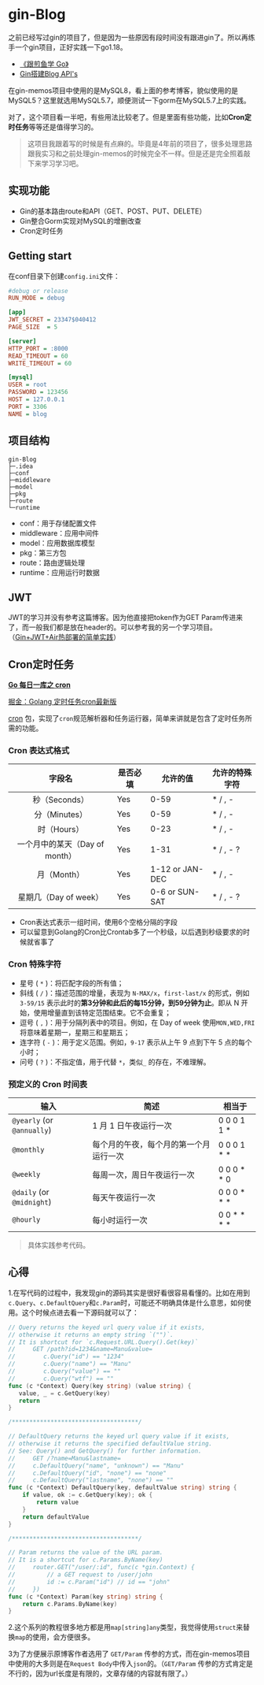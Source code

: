 # gin-Blog
之前已经写过gin的项目了，但是因为一些原因有段时间没有跟进gin了。所以再练手一个gin项目，正好实践一下go1.18。

- [《跟煎鱼学 Go》](https://eddycjy.com/go-categories/)
- [Gin搭建Blog API's](https://eddycjy.com/posts/go/gin/2018-02-11-api-01/) 

在gin-memos项目中使用的是MySQL8，看上面的参考博客，貌似使用的是MySQL5？这里就选用MySQL5.7，顺便测试一下gorm在MySQL5.7上的实践。

对了，这个项目看一半吧，有些用法比较老了。但是里面有些功能，比如**Cron定时任务**等等还是值得学习的。

> 这项目我跟着写的时候是有点麻的。毕竟是4年前的项目了，很多处理思路跟我实习和之前处理gin-memos的时候完全不一样。但是还是完全照着敲下来学习学习吧。

## 实现功能

- Gin的基本路由route和API（GET、POST、PUT、DELETE）
- Gin整合Gorm实现对MySQL的增删改查
- Cron定时任务

## Getting start

在conf目录下创建`config.ini`文件：

```ini
#debug or release
RUN_MODE = debug

[app]
JWT_SECRET = 23347$040412
PAGE_SIZE  = 5

[server]
HTTP_PORT = :8000
READ_TIMEOUT = 60
WRITE_TIMEOUT = 60

[mysql]
USER = root
PASSWORD = 123456
HOST = 127.0.0.1
PORT = 3306
NAME = blog
```

## 项目结构

```
gin-Blog
├─.idea
├─conf
├─middleware
├─model
├─pkg
├─route
└─runtime

```

- conf：用于存储配置文件
- middleware：应用中间件
- model：应用数据库模型
- pkg：第三方包
- route：路由逻辑处理
- runtime：应用运行时数据

## JWT

JWT的学习并没有参考这篇博客。因为他直接把token作为GET Param传进来了，而一般我们都是放在header的。可以参考我的另一个学习项目。（[Gin+JWT+Air热部署的简单实践](https://www.qingbo1011.top/2022/05/01/Gin+JWT+Air%E7%83%AD%E9%83%A8%E7%BD%B2%E7%9A%84%E7%AE%80%E5%8D%95%E5%AE%9E%E8%B7%B5/)）

## Cron定时任务

**[Go 每日一库之 cron](https://segmentfault.com/a/1190000023029219)**

[掘金：Golang 定时任务cron最新版](https://juejin.cn/post/7004656484902502408)

 [cron](https://github.com/robfig/cron) 包，实现了`cron`规范解析器和任务运行器，简单来讲就是包含了定时任务所需的功能。

### Cron 表达式格式

|             字段名             | 是否必填 | 允许的值        | 允许的特殊字符 |
| :----------------------------: | -------- | --------------- | -------------- |
|         秒（Seconds）          | Yes      | 0-59            | * / , -        |
|         分（Minutes）          | Yes      | 0-59            | * / , -        |
|          时（Hours）           | Yes      | 0-23            | * / , -        |
| 一个月中的某天（Day of month） | Yes      | 1-31            | * / , - ?      |
|          月（Month）           | Yes      | 1-12 or JAN-DEC | * / , -        |
|     星期几（Day of week）      | Yes      | 0-6 or SUN-SAT  | * / , - ?      |

- Cron表达式表示一组时间，使用6个空格分隔的字段
- 可以留意到Golang的Cron比Crontab多了一个秒级，以后遇到秒级要求的时候就省事了

### Cron 特殊字符

- 星号 ( `*` )：将匹配字段的所有值；
- 斜线 ( `/` )：描述范围的增量，表现为 `N-MAX/x`，`first-last/x` 的形式，例如 `3-59/15` 表示此时的**第3分钟和此后的每15分钟，到59分钟为止**。即从 N 开始，使用增量直到该特定范围结束。它不会重复；
- 逗号 ( `,` )：用于分隔列表中的项目。例如，在 Day of week 使用`MON,WED,FRI`将意味着星期一，星期三和星期五；
- 连字符 ( `-` )：用于定义范围。例如，`9-17` 表示从上午 9 点到下午 5 点的每个小时；
- 问号 ( `?` )：不指定值，用于代替 `*`，类似`_` 的存在，不难理解。

### 预定义的 Cron 时间表

| 输入                       | 简述                                   | 相当于      |
| -------------------------- | -------------------------------------- | ----------- |
| `@yearly` (or `@annually`) | 1 月 1 日午夜运行一次                  | 0 0 0 1 1 * |
| `@monthly`                 | 每个月的午夜，每个月的第一个月运行一次 | 0 0 0 1 * * |
| `@weekly`                  | 每周一次，周日午夜运行一次             | 0 0 0 * * 0 |
| `@daily` (or `@midnight`)  | 每天午夜运行一次                       | 0 0 0 * * * |
| `@hourly`                  | 每小时运行一次                         | 0 0 * * * * |

> 具体实践参考代码。





## 心得

1.在写代码的过程中，我发现gin的源码其实是很好看很容易看懂的。比如在用到`c.Query`、`c.DefaultQuery`和`c.Param`时，可能还不明确具体是什么意思，如何使用。这个时候点进去看一下源码就可以了：

```go
// Query returns the keyed url query value if it exists,
// otherwise it returns an empty string `("")`.
// It is shortcut for `c.Request.URL.Query().Get(key)`
//     GET /path?id=1234&name=Manu&value=
//        c.Query("id") == "1234"
//        c.Query("name") == "Manu"
//        c.Query("value") == ""
//        c.Query("wtf") == ""
func (c *Context) Query(key string) (value string) {
   value, _ = c.GetQuery(key)
   return
}

/************************************/

// DefaultQuery returns the keyed url query value if it exists,
// otherwise it returns the specified defaultValue string.
// See: Query() and GetQuery() for further information.
//     GET /?name=Manu&lastname=
//     c.DefaultQuery("name", "unknown") == "Manu"
//     c.DefaultQuery("id", "none") == "none"
//     c.DefaultQuery("lastname", "none") == ""
func (c *Context) DefaultQuery(key, defaultValue string) string {
	if value, ok := c.GetQuery(key); ok {
		return value
	}
	return defaultValue
}

/************************************/

// Param returns the value of the URL param.
// It is a shortcut for c.Params.ByName(key)
//     router.GET("/user/:id", func(c *gin.Context) {
//         // a GET request to /user/john
//         id := c.Param("id") // id == "john"
//     })
func (c *Context) Param(key string) string {
	return c.Params.ByName(key)
}
```

2.这个系列的教程很多地方都是用`map[string]any`类型，我觉得使用`struct`来替换`map`的使用，会方便很多。

3为了方便展示原博客作者选用了 `GET/Param` 传参的方式，而在gin-memos项目中使用的大多则是在`Request Body`中传入`json`的。（`GET/Param` 传参的方式肯定是不行的，因为url长度是有限的，文章存储的内容就有限了。）



